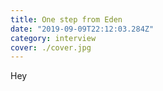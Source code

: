 ```yaml
---
title: One step from Eden
date: "2019-09-09T22:12:03.284Z"
category: interview
cover: ./cover.jpg
---
```


Hey
